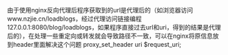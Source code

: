 由于使用nginx反向代理后程序获取到的url是代理后的（如浏览器访问www.nzjie.cn/loadblogs，经过代理访问链接编程127.0.0.1:8080/blog/loadblogs，如果程序直接过去url和uri，得到的结果是代理后的），在处理一些重定向或转发就会导致路径不一致，可以在nginx将原信息放到header里面解决这个问题
proxy_set_header uri  $request_uri;